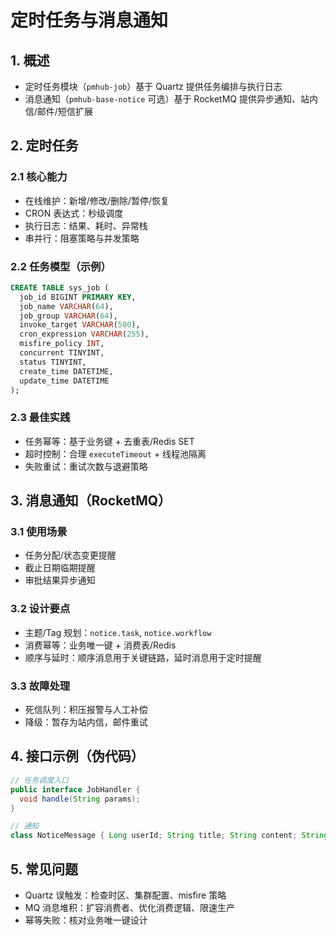 # 定时任务与消息通知

## 1. 概述

- 定时任务模块（`pmhub-job`）基于 Quartz 提供任务编排与执行日志
- 消息通知（`pmhub-base-notice` 可选）基于 RocketMQ 提供异步通知、站内信/邮件/短信扩展

## 2. 定时任务

### 2.1 核心能力
- 在线维护：新增/修改/删除/暂停/恢复
- CRON 表达式：秒级调度
- 执行日志：结果、耗时、异常栈
- 串并行：阻塞策略与并发策略

### 2.2 任务模型（示例）
```sql
CREATE TABLE sys_job (
  job_id BIGINT PRIMARY KEY,
  job_name VARCHAR(64),
  job_group VARCHAR(64),
  invoke_target VARCHAR(500),
  cron_expression VARCHAR(255),
  misfire_policy INT,
  concurrent TINYINT,
  status TINYINT,
  create_time DATETIME,
  update_time DATETIME
);
```

### 2.3 最佳实践
- 任务幂等：基于业务键 + 去重表/Redis SET
- 超时控制：合理 `executeTimeout` + 线程池隔离
- 失败重试：重试次数与退避策略

## 3. 消息通知（RocketMQ）

### 3.1 使用场景
- 任务分配/状态变更提醒
- 截止日期临期提醒
- 审批结果异步通知

### 3.2 设计要点
- 主题/Tag 规划：`notice.task`, `notice.workflow`
- 消费幂等：业务唯一键 + 消费表/Redis
- 顺序与延时：顺序消息用于关键链路，延时消息用于定时提醒

### 3.3 故障处理
- 死信队列：积压报警与人工补偿
- 降级：暂存为站内信，邮件重试

## 4. 接口示例（伪代码）
```java
// 任务调度入口
public interface JobHandler {
  void handle(String params);
}

// 通知
class NoticeMessage { Long userId; String title; String content; String type; }
```

## 5. 常见问题
- Quartz 误触发：检查时区、集群配置、misfire 策略
- MQ 消息堆积：扩容消费者、优化消费逻辑、限速生产
- 幂等失败：核对业务唯一键设计

